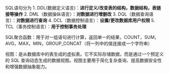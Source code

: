 SQL语句分为
	1. DDL(数据定义语言)：**进行定义/改变表的结构，数据结构，表链接等操作**
	2. DML（数据操纵语言）：**对数据进行增删改**
	3. DQL（数据查询语言）：**对数据进行查询**
	4. DCL（数据控制语言）：**设置/更改数据库用户权限**
	5. TCL（事务控制语言）：**用于控制事务处理**

SQL聚合函数：用于对一组语句进行计算，返回单一的结果，COUNT，SUM，AVG，MAX，MIN，GROUP_CONCAT（将一列中的值连接成一个字符串）

视图：是从数据库中的表生成的虚拟表。它不实际存储数据，而是通过一个预定义的 SQL 查询动态生成的数据视图。视图主要用于简化复杂查询、提高数据安全性和增强数据抽象能力。